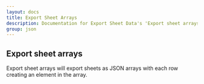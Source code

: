```yaml
---
layout: docs
title: Export Sheet Arrays
description: Documentation for Export Sheet Data's 'Export sheet arrays' option.
group: json
---
```


Export sheet arrays
-------------------
Export sheet arrays will export sheets as JSON arrays with each row creating an element in the array.
